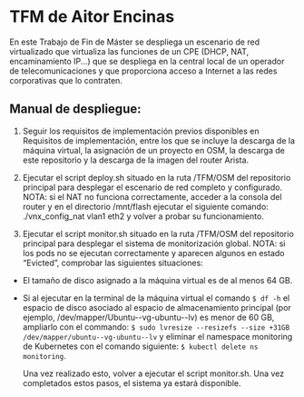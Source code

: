 # TFM de Aitor Encinas
En este Trabajo de Fin de Máster se despliega un escenario de red virtualizado que virtualiza las funciones de un CPE (DHCP, NAT, encaminamiento IP...) que se despliega en la central local de un operador de telecomunicaciones y que proporciona acceso a Internet a las redes corporativas que lo contraten.

## Manual de despliegue:
1) Seguir los requisitos de implementación previos disponibles en Requisitos de implementación, entre los que se incluye la descarga de la máquina virtual, la asignación de un proyecto en OSM, la descarga de este repositorio y la descarga de la imagen del router Arista.

2) Ejecutar el script deploy.sh situado en la ruta /TFM/OSM del repositorio principal para desplegar el escenario de red completo y configurado.
NOTA: si el NAT no funciona correctamente, acceder a la consola del router y en el directorio /mnt/flash ejecutar el siguiente comando: ./vnx_config_nat vlan1 eth2
y volver a probar su funcionamiento.

3) Ejecutar el script monitor.sh situado en la ruta /TFM/OSM del repositorio principal para desplegar el sistema de monitorización global.
NOTA: si los pods no se ejecutan correctamente y aparecen algunos en estado “Evicted”, comprobar las siguientes situaciones:

  - El tamaño de disco asignado a la máquina virtual es de al menos 64 GB.
  - Si al ejecutar en la terminal de la máquina virtual el comando ```$ df -h``` el espacio de disco asociado al espacio de almacenamiento principal (por ejemplo, /dev/mapper/Ubuntu--vg-ubuntu--lv) es menor de 60 GB, ampliarlo con el commando:
```$ sudo lvresize --resizefs --size +31GB /dev/mapper/ubuntu--vg-ubuntu--lv```
y eliminar el namespace monitoring de Kubernetes con el comando siguiente:
```$ kubectl delete ns monitoring```.

    Una vez realizado esto, volver a ejecutar el script monitor.sh.
Una vez completados estos pasos, el sistema ya estará disponible.
